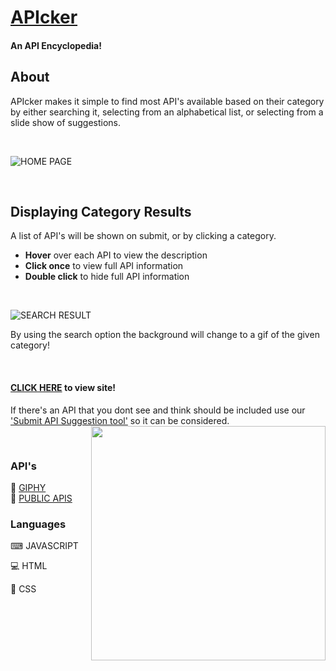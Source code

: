 # [APIcker](https://63c72c69ae0c7e4ea84790e1--effervescent-heliotrope-0c11cf.netlify.app/)
#### An API Encyclopedia!


## About
APIcker makes it simple to find most API's available based on their category by either searching it, selecting from an alphabetical list, or selecting from a slide show of suggestions.

<br>

![HOME PAGE](https://user-images.githubusercontent.com/115671600/213037087-222fb991-c7fe-40c8-a27d-3b7dd213605b.png)

<br>

## Displaying Category Results
A list of API's will be shown on submit, or by clicking a category.

* **Hover** over each API to view the description
* **Click once** to view full API information
* **Double click** to hide full API information

<br>

![SEARCH RESULT](https://user-images.githubusercontent.com/115671600/213038342-94e0d2ce-6041-47de-a240-7efc123f909e.png)


By using the search option the background will change to a gif of the given category!

<br>

#### [CLICK HERE](https://63c72c69ae0c7e4ea84790e1--effervescent-heliotrope-0c11cf.netlify.app/) to view site!
If there's an API that you dont see and think should be included use our ['Submit API Suggestion tool'](https://63c72c69ae0c7e4ea84790e1--effervescent-heliotrope-0c11cf.netlify.app/info.html) so it can be considered. 
<img align="right" width="375" height="375" src="https://user-images.githubusercontent.com/115671600/213039075-382110ac-25a4-469b-8f00-110aa7cf5147.png">

<br>

### API's
🔌 [GIPHY](https://developers.giphy.com/) <br />
🔌 [PUBLIC APIS](https://api.publicapis.org/)

### Languages
<p>⌨ JAVASCRIPT</p>
<p>💻 HTML</p>
🎨 CSS
